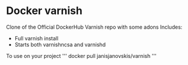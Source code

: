 # Docker varnish
Clone of the Official DockerHub Varnish repo with some adons
Includes:
- Full varnish install
- Starts both varnishncsa and varnishd

To use on your project
'''
docker pull janisjanovskis/varnish
'''
